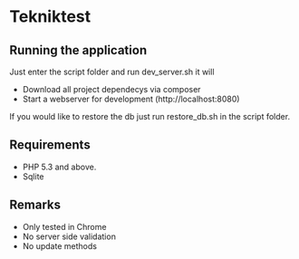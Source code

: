 Tekniktest
==========

## Running the application

Just enter the script folder and run dev_server.sh it will

* Download all project dependecys via composer
* Start a webserver for development (http://localhost:8080)

If you would like to restore the db just run restore_db.sh in the script folder.


## Requirements

* PHP 5.3 and above. 
* Sqlite

## Remarks

* Only tested in Chrome
* No server side validation
* No update methods
